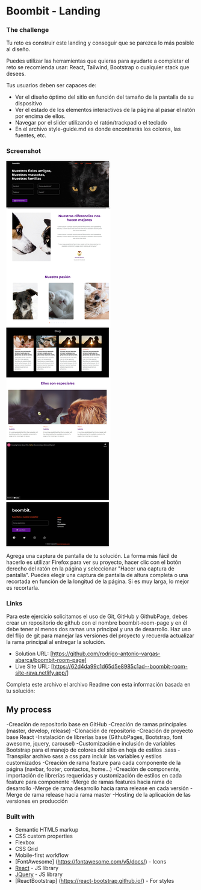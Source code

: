 # Boombit - Landing

### The challenge

Tu reto es construir este landing y conseguir que se parezca lo más posible al
diseño.

Puedes utilizar las herramientas que quieras para ayudarte a completar el reto
se recomienda usar: React, Tailwind, Bootstrap o cualquier stack que desees.

Tus usuarios deben ser capaces de:

- Ver el diseño óptimo del sitio en función del tamaño de la pantalla de su
  dispositivo
- Ver el estado de los elementos interactivos de la página al pasar el ratón por
  encima de ellos.
- Navegar por el slider utilizando el ratón/trackpad o el teclado
- En el archivo style-guide.md es donde encontrarás los colores, las fuentes,
  etc.

### Screenshot

![](./captura.jpeg)

Agrega una captura de pantalla de tu solución. La forma más fácil de hacerlo es
utilizar Firefox para ver su proyecto, hacer clic con el botón derecho del ratón
en la página y seleccionar "Hacer una captura de pantalla". Puedes elegir una
captura de pantalla de altura completa o una recortada en función de la longitud
de la página. Si es muy larga, lo mejor es recortarla.

### Links

Para este ejercicio solicitamos el uso de Git, GitHub y GithubPage, debes crear
un repositorio de github con el nombre boombit-room-page y en él debe tener al
menos dos ramas una principal y una de desarrollo. Haz uso del flijo de git para
manejar las versiones del proyecto y recuerda actualizar la rama principal al
entregar la solución.

- Solution URL: [https://github.com/rodrigo-antonio-vargas-abarca/boombit-room-page]
- Live Site URL: [https://62d4da99c1d65d5e8985c1ad--boombit-room-site-rava.netlify.app/]

Completa este archivo el archivo Readme con esta información basada en tu
solución:

## My process
-Creación de repositorio base en GitHub
-Creación de ramas principales (master, develop, release)
-Clonación de repositorio
-Creación de proyecto base React
-Instalación de librerías base (GithubPages, Bootstrap, font awesome, jquery, carousel)
-Customización e inclusión de variables Bootstrap para el manejo de colores del sitio en hoja de estilos .sass
-Transpilar archivo sass a css para incluir las variables y estilos customizados
-Creación de rama feature para cada componente de la página (navbar, footer, contactos, home...)
-Creación de componente, importación de librerías requeridas y customización de estilos en cada feature para componente
-Merge de ramas features hacia rama de desarrollo
-Merge de rama desarrollo hacia rama release en cada versión
-Merge de rama release hacia rama master
-Hosting de la aplicación de las versiones en producción

### Built with

- Semantic HTML5 markup
- CSS custom properties
- Flexbox
- CSS Grid
- Mobile-first workflow
- [FontAwesome] (https://fontawesome.com/v5/docs/) - Icons
- [React](https://reactjs.org/) - JS library
- [JQuery](https://jquery.com/) - JS library
- [ReactBootstrap] (https://react-bootstrap.github.io/) - For styles
